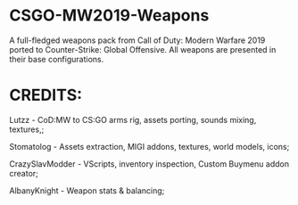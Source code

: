 # CSGO-MW2019-Weapons
A full-fledged weapons pack from Call of Duty: Modern Warfare 2019 ported to Counter-Strike: Global Offensive. All weapons are presented in their base configurations.

# CREDITS:

Lutzz - CoD:MW to CS:GO arms rig, assets porting, sounds mixing, textures,;

Stomatolog - Assets extraction, MIGI addons, textures, world models, icons;

CrazySlavModder - VScripts, inventory inspection, Custom Buymenu addon creator;

AlbanyKnight - Weapon stats & balancing;
